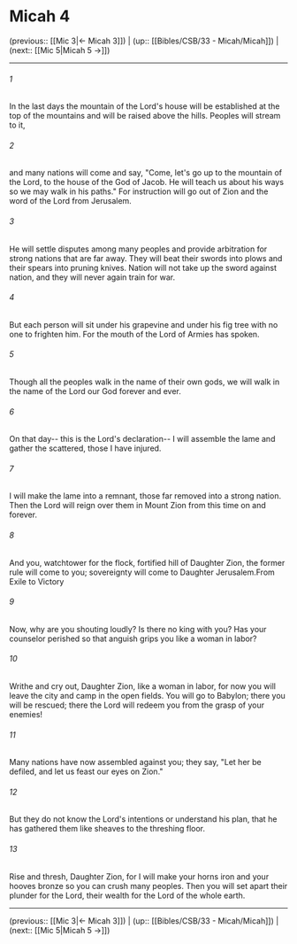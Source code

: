 # Micah 4

(previous:: [[Mic 3|← Micah 3]]) | (up:: [[Bibles/CSB/33 - Micah/Micah]]) | (next:: [[Mic 5|Micah 5 →]])

***


###### 1 
In the last days the mountain of the Lord's house will be established at the top of the mountains and will be raised above the hills. Peoples will stream to it, 

###### 2 
and many nations will come and say, "Come, let's go up to the mountain of the Lord, to the house of the God of Jacob. He will teach us about his ways so we may walk in his paths." For instruction will go out of Zion and the word of the Lord from Jerusalem. 

###### 3 
He will settle disputes among many peoples and provide arbitration for strong nations that are far away. They will beat their swords into plows and their spears into pruning knives. Nation will not take up the sword against nation, and they will never again train for war. 

###### 4 
But each person will sit under his grapevine and under his fig tree with no one to frighten him. For the mouth of the Lord of Armies has spoken. 

###### 5 
Though all the peoples walk in the name of their own gods, we will walk in the name of the Lord our God forever and ever. 

###### 6 
On that day-- this is the Lord's declaration-- I will assemble the lame and gather the scattered, those I have injured. 

###### 7 
I will make the lame into a remnant, those far removed into a strong nation. Then the Lord will reign over them in Mount Zion from this time on and forever. 

###### 8 
And you, watchtower for the flock, fortified hill of Daughter Zion, the former rule will come to you; sovereignty will come to Daughter Jerusalem.From Exile to Victory 

###### 9 
Now, why are you shouting loudly? Is there no king with you? Has your counselor perished so that anguish grips you like a woman in labor? 

###### 10 
Writhe and cry out, Daughter Zion, like a woman in labor, for now you will leave the city and camp in the open fields. You will go to Babylon; there you will be rescued; there the Lord will redeem you from the grasp of your enemies! 

###### 11 
Many nations have now assembled against you; they say, "Let her be defiled, and let us feast our eyes on Zion." 

###### 12 
But they do not know the Lord's intentions or understand his plan, that he has gathered them like sheaves to the threshing floor. 

###### 13 
Rise and thresh, Daughter Zion, for I will make your horns iron and your hooves bronze so you can crush many peoples. Then you will set apart their plunder for the Lord, their wealth for the Lord of the whole earth.

***

(previous:: [[Mic 3|← Micah 3]]) | (up:: [[Bibles/CSB/33 - Micah/Micah]]) | (next:: [[Mic 5|Micah 5 →]])
